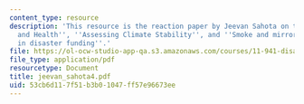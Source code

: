 ```yaml
---
content_type: resource
description: 'This resource is the reaction paper by Jeevan Sahota on the topics ''Climate
  and Health'', ''Assessing Climate Stability'', and ''Smoke and mirrors: deficiencies
  in disaster funding''.'
file: https://ol-ocw-studio-app-qa.s3.amazonaws.com/courses/11-941-disaster-vulnerability-and-resilience-spring-2005/53cb6d117f51b3b01047ff57e96673ee_jeevan_sahota4.pdf
file_type: application/pdf
resourcetype: Document
title: jeevan_sahota4.pdf
uid: 53cb6d11-7f51-b3b0-1047-ff57e96673ee
---
```

